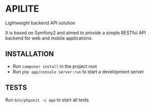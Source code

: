 APILITE
========================
Lightweight backend API solution

It is based on Symfony2 and aimed to provide a simple RESTful API backend for web and mobile applications.

INSTALLATION
--------------

* Run `composer install` in the project root
* Run `php app/console server:run` to start a development server

TESTS
--------------
Run `bin/phpunit -c app` to start all tests
